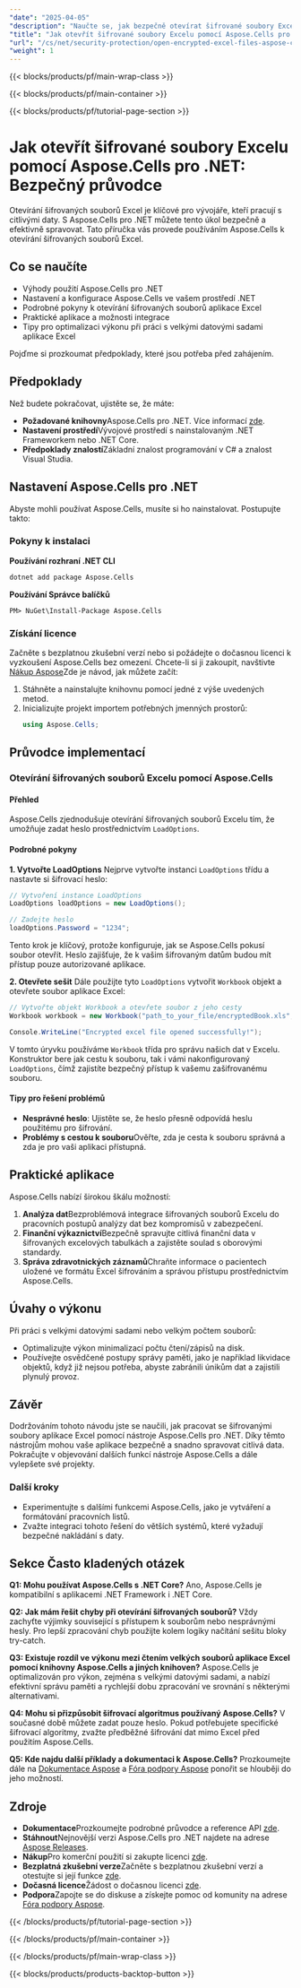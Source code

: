 ```yaml
---
"date": "2025-04-05"
"description": "Naučte se, jak bezpečně otevírat šifrované soubory Excelu pomocí Aspose.Cells pro .NET. Tato podrobná příručka zahrnuje tipy pro nastavení, implementaci a výkon."
"title": "Jak otevřít šifrované soubory Excelu pomocí Aspose.Cells pro .NET – Bezpečný průvodce"
"url": "/cs/net/security-protection/open-encrypted-excel-files-aspose-cells-net/"
"weight": 1
---
```


{{< blocks/products/pf/main-wrap-class >}}

{{< blocks/products/pf/main-container >}}

{{< blocks/products/pf/tutorial-page-section >}}


# Jak otevřít šifrované soubory Excelu pomocí Aspose.Cells pro .NET: Bezpečný průvodce

Otevírání šifrovaných souborů Excel je klíčové pro vývojáře, kteří pracují s citlivými daty. S Aspose.Cells pro .NET můžete tento úkol bezpečně a efektivně spravovat. Tato příručka vás provede používáním Aspose.Cells k otevírání šifrovaných souborů Excel.

## Co se naučíte
- Výhody použití Aspose.Cells pro .NET
- Nastavení a konfigurace Aspose.Cells ve vašem prostředí .NET
- Podrobné pokyny k otevírání šifrovaných souborů aplikace Excel
- Praktické aplikace a možnosti integrace
- Tipy pro optimalizaci výkonu při práci s velkými datovými sadami aplikace Excel

Pojďme si prozkoumat předpoklady, které jsou potřeba před zahájením.

## Předpoklady
Než budete pokračovat, ujistěte se, že máte:
- **Požadované knihovny**Aspose.Cells pro .NET. Více informací [zde](https://reference.aspose.com/cells/net/).
- **Nastavení prostředí**Vývojové prostředí s nainstalovaným .NET Frameworkem nebo .NET Core.
- **Předpoklady znalostí**Základní znalost programování v C# a znalost Visual Studia.

## Nastavení Aspose.Cells pro .NET
Abyste mohli používat Aspose.Cells, musíte si ho nainstalovat. Postupujte takto:

### Pokyny k instalaci
**Používání rozhraní .NET CLI**
```bash
dotnet add package Aspose.Cells
```

**Používání Správce balíčků**
```shell
PM> NuGet\Install-Package Aspose.Cells
```

### Získání licence
Začněte s bezplatnou zkušební verzí nebo si požádejte o dočasnou licenci k vyzkoušení Aspose.Cells bez omezení. Chcete-li si ji zakoupit, navštivte [Nákup Aspose](https://purchase.aspose.com/buy)Zde je návod, jak můžete začít:
1. Stáhněte a nainstalujte knihovnu pomocí jedné z výše uvedených metod.
2. Inicializujte projekt importem potřebných jmenných prostorů:
   ```csharp
   using Aspose.Cells;
   ```

## Průvodce implementací
### Otevírání šifrovaných souborů Excelu pomocí Aspose.Cells
#### Přehled
Aspose.Cells zjednodušuje otevírání šifrovaných souborů Excelu tím, že umožňuje zadat heslo prostřednictvím `LoadOptions`.

#### Podrobné pokyny
**1. Vytvořte LoadOptions**
Nejprve vytvořte instanci `LoadOptions` třídu a nastavte si šifrovací heslo:
```csharp
// Vytvoření instance LoadOptions
LoadOptions loadOptions = new LoadOptions();

// Zadejte heslo
loadOptions.Password = "1234";
```
Tento krok je klíčový, protože konfiguruje, jak se Aspose.Cells pokusí soubor otevřít. Heslo zajišťuje, že k vašim šifrovaným datům budou mít přístup pouze autorizované aplikace.

**2. Otevřete sešit**
Dále použijte tyto `LoadOptions` vytvořit `Workbook` objekt a otevřete soubor aplikace Excel:
```csharp
// Vytvořte objekt Workbook a otevřete soubor z jeho cesty
Workbook workbook = new Workbook("path_to_your_file/encryptedBook.xls", loadOptions);

Console.WriteLine("Encrypted excel file opened successfully!");
```
V tomto úryvku používáme `Workbook` třída pro správu našich dat v Excelu. Konstruktor bere jak cestu k souboru, tak i vámi nakonfigurovaný `LoadOptions`, čímž zajistíte bezpečný přístup k vašemu zašifrovanému souboru.

#### Tipy pro řešení problémů
- **Nesprávné heslo**: Ujistěte se, že heslo přesně odpovídá heslu použitému pro šifrování.
- **Problémy s cestou k souboru**Ověřte, zda je cesta k souboru správná a zda je pro vaši aplikaci přístupná.

## Praktické aplikace
Aspose.Cells nabízí širokou škálu možností:
1. **Analýza dat**Bezproblémová integrace šifrovaných souborů Excelu do pracovních postupů analýzy dat bez kompromisů v zabezpečení.
2. **Finanční výkaznictví**Bezpečně spravujte citlivá finanční data v šifrovaných excelových tabulkách a zajistěte soulad s oborovými standardy.
3. **Správa zdravotnických záznamů**Chraňte informace o pacientech uložené ve formátu Excel šifrováním a správou přístupu prostřednictvím Aspose.Cells.

## Úvahy o výkonu
Při práci s velkými datovými sadami nebo velkým počtem souborů:
- Optimalizujte výkon minimalizací počtu čtení/zápisů na disk.
- Používejte osvědčené postupy správy paměti, jako je například likvidace objektů, když již nejsou potřeba, abyste zabránili únikům dat a zajistili plynulý provoz.

## Závěr
Dodržováním tohoto návodu jste se naučili, jak pracovat se šifrovanými soubory aplikace Excel pomocí nástroje Aspose.Cells pro .NET. Díky těmto nástrojům mohou vaše aplikace bezpečně a snadno spravovat citlivá data. Pokračujte v objevování dalších funkcí nástroje Aspose.Cells a dále vylepšete své projekty.

### Další kroky
- Experimentujte s dalšími funkcemi Aspose.Cells, jako je vytváření a formátování pracovních listů.
- Zvažte integraci tohoto řešení do větších systémů, které vyžadují bezpečné nakládání s daty.

## Sekce Často kladených otázek
**Q1: Mohu používat Aspose.Cells s .NET Core?**
Ano, Aspose.Cells je kompatibilní s aplikacemi .NET Framework i .NET Core.

**Q2: Jak mám řešit chyby při otevírání šifrovaných souborů?**
Vždy zachyťte výjimky související s přístupem k souborům nebo nesprávnými hesly. Pro lepší zpracování chyb použijte kolem logiky načítání sešitu bloky try-catch.

**Q3: Existuje rozdíl ve výkonu mezi čtením velkých souborů aplikace Excel pomocí knihovny Aspose.Cells a jiných knihoven?**
Aspose.Cells je optimalizován pro výkon, zejména s velkými datovými sadami, a nabízí efektivní správu paměti a rychlejší dobu zpracování ve srovnání s některými alternativami.

**Q4: Mohu si přizpůsobit šifrovací algoritmus používaný Aspose.Cells?**
V současné době můžete zadat pouze heslo. Pokud potřebujete specifické šifrovací algoritmy, zvažte předběžné šifrování dat mimo Excel před použitím Aspose.Cells.

**Q5: Kde najdu další příklady a dokumentaci k Aspose.Cells?**
Prozkoumejte dále na [Dokumentace Aspose](https://reference.aspose.com/cells/net/) a [Fóra podpory Aspose](https://forum.aspose.com/c/cells/9) ponořit se hlouběji do jeho možností.

## Zdroje
- **Dokumentace**Prozkoumejte podrobné průvodce a reference API [zde](https://reference.aspose.com/cells/net/).
- **Stáhnout**Nejnovější verzi Aspose.Cells pro .NET najdete na adrese [Aspose Releases](https://releases.aspose.com/cells/net/).
- **Nákup**Pro komerční použití si zakupte licenci [zde](https://purchase.aspose.com/buy).
- **Bezplatná zkušební verze**Začněte s bezplatnou zkušební verzí a otestujte si její funkce [zde](https://releases.aspose.com/cells/net/).
- **Dočasná licence**Žádost o dočasnou licenci [zde](https://purchase.aspose.com/temporary-license/).
- **Podpora**Zapojte se do diskuse a získejte pomoc od komunity na adrese [Fóra podpory Aspose](https://forum.aspose.com/c/cells/9).

{{< /blocks/products/pf/tutorial-page-section >}}

{{< /blocks/products/pf/main-container >}}

{{< /blocks/products/pf/main-wrap-class >}}

{{< blocks/products/products-backtop-button >}}